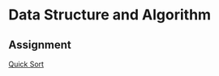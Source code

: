 Data Structure and Algorithm
=

Assignment
-
[Quick Sort](https://github.com/YueChingHuang/Learning/blob/master/Week4/HW1%20QuickSort.ipynb)


